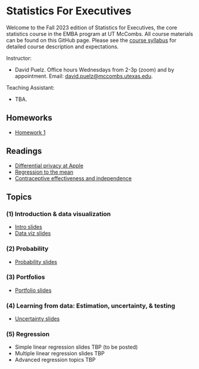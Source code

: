 # Statistics For Executives
Welcome to the Fall 2023 edition of Statistics for Executives, the core statistics course in the EMBA program at UT McCombs. All course materials can be found on this GitHub page.  Please see the [course syllabus](syllabus.pdf) for detailed course description and expectations.

Instructor:  
- David Puelz.  Office hours Wednesdays from 2-3p (zoom) and by appointment. Email: david.puelz@mccombs.utexas.edu.

Teaching Assistant:
- TBA.

## Homeworks
- [Homework 1](homeworks/HW1.pdf)

## Readings
- [Differential privacy at Apple](https://www.wired.com/2016/06/apples-differential-privacy-collecting-data/)
- [Regression to the mean](readings/regression_to_the_mean.pdf)
- [Contraceptive effectiveness and independence](readings/AIQ_excerpt_contraceptive_effectiveness.pdf)

## Topics

### (1) Introduction & data visualization
- [Intro slides](slides/intro.pdf)
- [Data viz slides](slides/datavis.pdf)

### (2) Probability
- [Probability slides](slides/probability.pdf)

### (3) Portfolios
- [Portfolio slides](slides/portfolios.pdf)

### (4) Learning from data: Estimation, uncertainty, & testing
- [Uncertainty slides](slides/modeling_uncertainty.pdf)

### (5) Regression
- Simple linear regression slides TBP (to be posted)
- Multiple linear regression slides TBP
- Advanced regression topics TBP